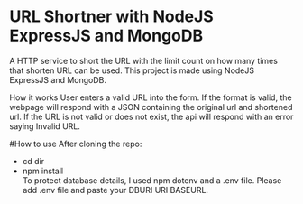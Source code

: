 # URL Shortner with NodeJS ExpressJS and MongoDB
A HTTP service to short the URL with the limit count on how many times that shorten URL can be used.
This project is made using NodeJS ExpressJS and MongoDB.

How it works
User enters a valid URL into the form. If the format is valid, the webpage will respond with a JSON containing the original url and shortened url. If the URL is not valid or does not exist, the api will respond with an error saying Invalid URL.

#How to use
After cloning the repo:
- cd dir
- npm install\
To protect database details, I used npm dotenv and a .env file. Please add .env file and paste your DBURI URI BASEURL.

